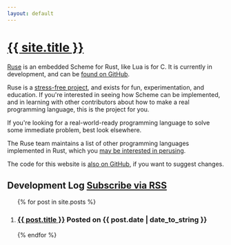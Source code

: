 ```yaml
---
layout: default
---
```


<h1><a href="{{ site.baseurl }}/">{{ site.title }}</a></h1>

[Ruse][ruse-lang] is an embedded Scheme for Rust, like Lua is for C. It is currently in development, and can be [found on GitHub][ruse].

Ruse is a [stress-free project][stress-free], and exists for fun, experimentation, and education. If you're interested in seeing how Scheme can be implemented, and in learning with other contributors about how to make a real programming language, this is the project for you.

If you're looking for a real-world-ready programming language to solve some immediate problem, best look elsewhere.

The Ruse team maintains a list of other programming languages implemented in Rust, which you [may be interested in perusing][langs-in-rust].

The code for this website is [also on GitHub][website], if you want to suggest changes.

<section>
  <h2>Development Log <a href="/feed.xml">Subscribe via RSS</a></h2>

  <ol class="posts">
    {% for post in site.posts %}
      <li class="post">
        <h3>
				  <a href="{{ post.url }}">{{ post.title }}</a>
				  <span class="meta">
					  Posted on {{ post.date | date_to_string }}
				  </span>
			  </h3>
      </li>
    {% endfor %}
  </ol>
</section>

[ruse-lang]: https://github.com/ruse-lang/
[ruse]: https://github.com/ruse-lang/ruse
[stress-free]: https://github.com/ruse-lang/stress-free-manifesto
[langs-in-rust]: https://github.com/ruse-lang/langs-in-rust
[website]: https://github.com/ruse-lang/ruse-lang.github.io


